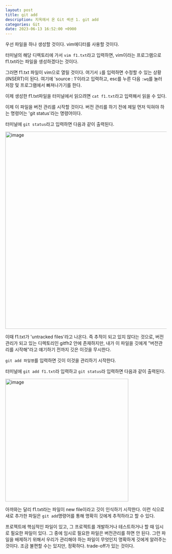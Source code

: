 ```yaml
---
layout: post
title: git add
description: 지옥에서 온 Git 섹션 1. git add
categories: Git
date: 2023-06-13 16:52:00 +0900
---
```

우선 파일을 하나 생성할 것이다. vim에디터를 사용할 것이다.

터미널의 해당 디렉토리에 가서 ```vim f1.txt```라고 입력하면, vim이라는 프로그램으로 f1.txt라는 파일을 생성하겠다는 것이다.

그러면 f1.txt 파일이 vim으로 열릴 것이다. 여기서 ```i```를 입력하면 수정할 수 있는 상황(INSERT)이 된다. 여기에 'source : 1'이라고 입력하고, esc를 누른 다음 ```:wq```를 눌러 저장 및 프로그램에서 빠져나가기를 한다. 

이제 생성한 f1.txt파일을 터미널에서 읽으려면 ```cat f1.txt```라고 입력해서 읽을 수 있다.

이제 이 파일을 버전 관리를 시작할 것이다. 버전 관리를 하기 전에 제일 먼저 익혀야 하는 명령어는 'git status'라는 명령어이다.

터미널에 ```git status```라고 입력하면 다음과 같이 출력된다.

<img width="617" alt="image" src="https://github.com/johnkdk609/johnkdk609.github.io/assets/88493727/2e30605e-77d0-4fe5-9eff-22f4f6f46ed6">

이때 f1.txt가 'untracked files'라고 나온다. 즉 추적이 되고 있지 않다는 것으로, 버전 관리가 되고 있는 디렉토리인 gitfh2 안에 존재하지만, 내가 이 파일을 깃에게 "버전관리를 시작해"라고 얘기하기 전까지 깃은 이것을 무시한다. 

```git add 파일명```를 입력하면 깃이 이것을 관리하기 시작한다.

터미널에 ```git add f1.txt```라 입력하고 ```git status```라 입력하면 다음과 같이 출력된다.

<img width="384" alt="image" src="https://github.com/johnkdk609/johnkdk609.github.io/assets/88493727/7e532dd0-d001-41a0-bcc4-203c8cf3171c">

아까와는 달리 f1.txt라는 파일이 new file이라고 깃이 인식하기 시작한다. 이런 식으로 새로 추가한 파일은 ```git add```명령어를 통해 명확히 깃에게 추적하라고 할 수 있다. 

프로젝트에 핵심적인 파일이 있고, 그 프로젝트를 개발하거나 테스트하거나 할 때 임시로 필요한 파일이 있다. 그 중에 임시로 필요한 파일은 버전관리를 하면 안 된다. 그런 파일을 배제하기 위해서 우리가 관리해야 하는 파일이 무엇인지 명확하게 깃에게 알려주는 것이다. 조금 불편할 수는 있지만, 정확하다. trade-off가 있는 것이다. 
